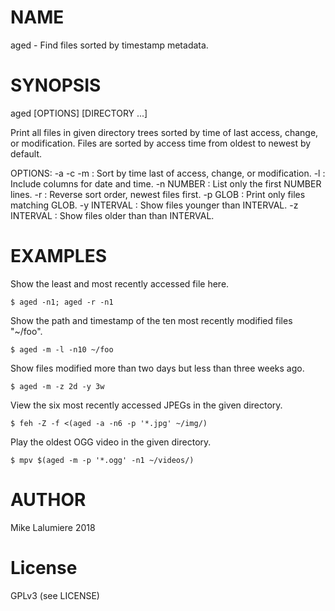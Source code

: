 # NAME
aged - Find files sorted by timestamp metadata.

# SYNOPSIS
aged [OPTIONS] [DIRECTORY ...]

Print all files in given directory trees sorted by time of last access, change,
 or modification. Files are sorted by access time from oldest to newest by default.

OPTIONS:
 -a -c -m    : Sort by time last of access, change, or modification.
 -l          : Include columns for date and time.
 -n NUMBER   : List only the first NUMBER lines.
 -r          : Reverse sort order, newest files first.
 -p GLOB     : Print only files matching GLOB.
 -y INTERVAL : Show files younger than INTERVAL.
 -z INTERVAL : Show files older than than INTERVAL.

# EXAMPLES
Show the least and most recently accessed file here.

`$ aged -n1; aged -r -n1`

Show the path and timestamp of the ten most recently modified files "~/foo".

`$ aged -m -l -n10 ~/foo`

Show files modified more than two days but less than three weeks ago.

`$ aged -m -z 2d -y 3w`

View the six most recently accessed JPEGs in the given directory.

`$ feh -Z -f <(aged -a -n6 -p '*.jpg' ~/img/)`

Play the oldest OGG video in the given directory.

`$ mpv $(aged -m -p '*.ogg' -n1 ~/videos/)`

# AUTHOR
Mike Lalumiere 2018

# License
GPLv3 (see LICENSE)
